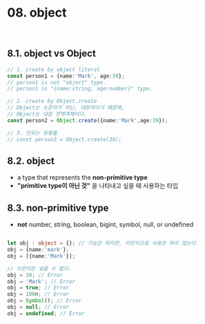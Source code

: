 # 08. object


<br/>

## 8.1. object vs Object

```ts
// 1. create by object literal
const person1 = {name:'Mark', age:39};
// person1 is not "object" type.
// person1 is "{name:string, age:number}" type.

// 2. create by Object.create
// Object는 소문자가 아닌, 대문자이기 때문에,
// Object는 내장 전역객체이다. 
const person2 = Object.create({name:'Mark',age:39});

// 3. 안되는 유형들
// const person3 = Object.create(39);
```

## 8.2. object

- a type that represents the **non-primitive type**
- **"primitive type이 아닌 것"** 을 나타내고 싶을 때 사용하는 타입

## 8.3. non-primitive type

- **not** number, string, boolean, bigint, symbol, null, or undefined

```ts

let obj : object = {}; // 가능은 하지만, 이런식으로 사용은 하지 않는다. 
obj = {name:'mark'};
obj = [{name:'Mark'}];

// 이런식은 넣을 수 없다.
obj = 39; // Error
obj = 'Mark'; // Error
obj = true; // Error
obj = 100n; // Error
obj = Symbol(); // Error
obj = null; // Error
obj = undefined; // Error
```
